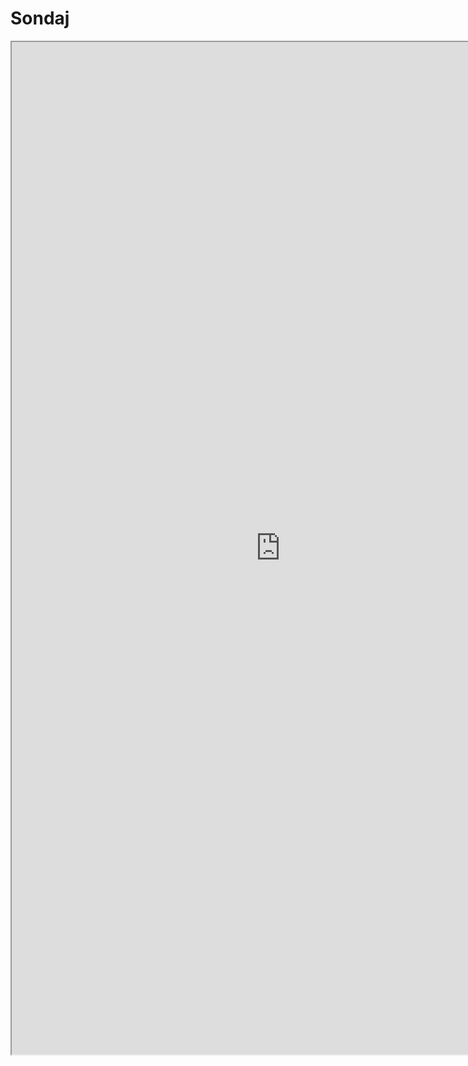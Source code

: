 Sondaj
======

<iframe src="https://docs.google.com/spreadsheet/viewform?formkey=dERRLW1kZXZ2VktCNndyWjMzNzV2Z0E6MA" width="860" height="1620" scrolling="no" style="overflow: hidden;">Loading...</iframe>
